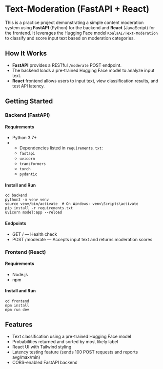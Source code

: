 # Text-Moderation (FastAPI + React)

This is a practice project demonstrating a simple content moderation system using **FastAPI** (Python) for the backend and **React** (JavaScript) for the frontend. It leverages the Hugging Face model `KoalaAI/Text-Moderation` to classify and score input text based on moderation categories.

## How It Works

- **FastAPI** provides a RESTful `/moderate` POST endpoint.
- The backend loads a pre-trained Hugging Face model to analyze input text.
- **React** frontend allows users to input text, view classification results, and test API latency.

## Getting Started

### Backend (FastAPI)

#### Requirements

- Python 3.7+
- - Dependencies listed in `requirements.txt`:
  - `fastapi`
  - `uvicorn`
  - `transformers`
  - `torch`
  - `pydantic`

#### Install and Run

    cd backend
    python3 -m venv venv
    source venv/bin/activate  # On Windows: venv\Scripts\activate
    pip install -r requirements.txt
    uvicorn model:app --reload

#### Endpoints

- GET / — Health check
- POST /moderate — Accepts input text and returns moderation scores

### Frontend (React)

#### Requirements

- Node.js
- npm

#### Install and Run

    cd frontend
    npm install
    npm run dev

## Features
- Text classification using a pre-trained Hugging Face model 
- Probabilities returned and sorted by most likely label
- React UI with Tailwind styling
- Latency testing feature (sends 100 POST requests and reports avg/max/min)
- CORS-enabled FastAPI backend